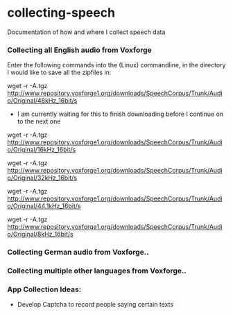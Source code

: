 # collecting-speech
Documentation of how and where I collect speech data 

### Collecting all English audio from Voxforge

Enter the following commands into the (Linux) commandline, in the directory I would like to save all the zipfiles in:

wget -r -A.tgz http://www.repository.voxforge1.org/downloads/SpeechCorpus/Trunk/Audio/Original/48kHz_16bit/s
* I am currently waiting for this to finish downloading before I continue on to the next one

wget -r -A.tgz http://www.repository.voxforge1.org/downloads/SpeechCorpus/Trunk/Audio/Original/16kHz_16bit/s

wget -r -A.tgz http://www.repository.voxforge1.org/downloads/SpeechCorpus/Trunk/Audio/Original/32kHz_16bit/s

wget -r -A.tgz http://www.repository.voxforge1.org/downloads/SpeechCorpus/Trunk/Audio/Original/44.1kHz_16bit/s

wget -r -A.tgz http://www.repository.voxforge1.org/downloads/SpeechCorpus/Trunk/Audio/Original/8kHz_16bit/s

### Collecting German audio from Voxforge..

### Collecting multiple other languages from Voxforge..

### App Collection Ideas:
* Develop Captcha to record people saying certain texts

